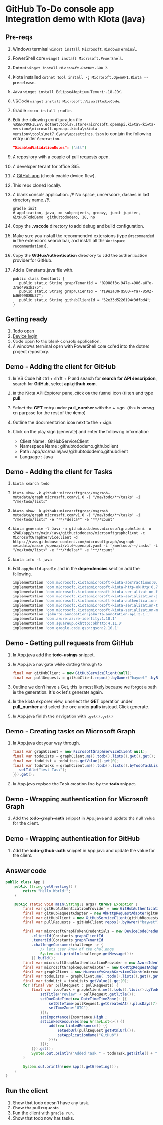 # GitHub To-Do console app integration demo with Kiota (java)

## Pre-reqs

1. Windows terminal `winget install Microsoft.WindowsTerminal`.
1. PowerShell core `winget install Microsoft.PowerShell`.
1. Dotnet `winget install Microsoft.DotNet.SDK.7`.
1. Kiota installed `dotnet tool install -g Microsoft.OpenAPI.Kiota --prerelease`.
1. Java `winget install EclipseAdoptium.Temurin.18.JDK`.
1. VSCode `winget install Microsoft.VisualStudioCode`.
1. Gradle `choco install gradle`.
1. Edit the following configuration file `%USERPROFILE%\.dotnet\tools\.store\microsoft.openapi.kiota\<kiota-version>\microsoft.openapi.kiota\<kiota-version>\tools\net7.0\any\appsettings.json` to contain the following entry under `Generation`.

   ```json
   "DisabledValidationRules": ["all"]
   ```

1. A repository with a couple of pull requests open.
1. A developer tenant for office 365.
1. A [GitHub app](https://github.com/settings/applications/new) (check enable device flow).
1. [This repo](https://github.com/baywet/GitHubTodoDemo) cloned locally.
1. A blank console application. /!\ No space, underscore, dashes in last directory name. /!\

   ```shell
   gradle init
   # application, java, no subprojects, groovy, junit jupiter, GitHubTodoDemo, githubtododemo, 18, no
   ```

1. Copy the **.vscode** directory to add debug and build configuration.
1. Make sure you install the recommended extensions (type `@recommended` in the extensions search bar, and install all the `Workspace recommendations`).
1. Copy the **GitHubAuthentication** directory to add the authentication provider for GitHub.
1. Add a Constants.java file with.

   ```CSharp
   public class Constants {
      public static String graphTenantId = "09988f3c-947e-4986-a87e-37ad49a3b175";
      public static String graphClientId = "f19e2a30-d500-4fa7-8582-bd6099088b37";
      public static String githubClientId = "62e33d5226194c3dfbd4";
   }
   ```

## Getting ready

1. [Todo open](https://to-do.office.com/tasks/inbox)
1. [Device login](https://www.microsoft.com/devicelogin)
1. Code open to the blank console application.
1. A windows terminal open with PowerShell core cd'ed into the dotnet project repository.

## Demo - Adding the client for GitHub

1. In VS Code hit ctrl + shift + P and search for **search for API description**, search for **GitHub**, select **api.github.com**.
1. In the Kiota API Explorer pane, click on the funnel icon (filter) and type **pull**.
1. Select the **GET** entry under **pull_number** with the + sign. (this is wrong on purpose for the rest of the demo)
1. Outline the documentation icon next to the + sign.
1. Click on the play sign (generate) and enter the following information:

   - Client Name : GitHubServiceClient
   - Namespace Name : githubtododemo.githubclient
   - Path : app/src/main/java/githubtododemo/githubclient
   - Language : Java

## Demo - Adding the client for Tasks

1. `kiota search todo`
1. `kiota show -k github::microsoftgraph/msgraph-metadata/graph.microsoft.com/v1.0 -i "/me/todo/**/tasks" -i "/me/todo/lists"`
1. `kiota show -k github::microsoftgraph/msgraph-metadata/graph.microsoft.com/v1.0 -i "/me/todo/**/tasks" -i "/me/todo/lists" -e "**/*delta*" -e "**/*count"`
1. `kiota generate -l Java -n githubtododemo.microsoftgraphclient -o $PWD/app/src/main/java/githubtododemo/microsoftgraphclient -c MicrosoftGraphServiceClient -d https://raw.githubusercontent.com/microsoftgraph/msgraph-metadata/master/openapi/v1.0/openapi.yaml -i "/me/todo/**/tasks" -i "/me/todo/lists" -e "**/*delta*" -e "**/*count"`
1. `kiota info -l java`
1. Edit `app/build.gradle` and in the **dependencies** section add the following.

   ```groovy
   implementation 'com.microsoft.kiota:microsoft-kiota-abstractions:0.7.4'
   implementation 'com.microsoft.kiota:microsoft-kiota-http-okHttp:0.7.4'
   implementation 'com.microsoft.kiota:microsoft-kiota-serialization-form:0.7.4'
   implementation 'com.microsoft.kiota:microsoft-kiota-serialization-json:0.7.4'
   implementation 'com.microsoft.kiota:microsoft-kiota-authentication-azure:0.7.4'
   implementation 'com.microsoft.kiota:microsoft-kiota-serialization-text:0.7.4'
   implementation 'com.microsoft.kiota:microsoft-kiota-serialization-multipart:0.7.4'
   implementation 'jakarta.annotation:jakarta.annotation-api:2.1.1'
   implementation 'com.azure:azure-identity:1.10.1'
   implementation 'com.squareup.okhttp3:okhttp:4.11.0'
   implementation 'com.google.code.gson:gson:2.10.1'
   ```

## Demo - Getting pull requests from GitHub

1. In App.java add the **todo-usings** snippet.
1. In App.java navigate while dotting through to

   ```Java
   final var gitHubClient = new GitHubServiceClient(null);
   final var pullRequests = gitHubClient.repos().byOwner("baywet").byRepo("demo").pulls()
   ```

1. Outline we don't have a Get, this is most likely because we forgot a path in the generation. It's ok let's generate again.
1. In the kiota explorer view, unselect the **GET** operation under **pull_number** and select the one under **pulls** instead. Click generate.
1. In App.java finish the navigation with `.get().get()`

## Demo - Creating tasks on Microsoft Graph

1. In App.java dot your way through.

   ```Java
   final var graphClient = new MicrosoftGraphServiceClient(null);
   final var todoLists = graphClient.me().todo().lists().get().get();
   final var todoList = todoLists.getValue().get(0);
   final var todoTasks = graphClient.me().todo().lists().byTodoTaskListId(todoList.getId()).tasks().post(new TodoTask() {{
      setTitle("test Task");
   }}).get();
   ```

1. In App.java replace the Task creation line by the **todo** snippet.

## Demo - Wrapping authentication for Microsoft Graph

1. Add the **todo-graph-auth** snippet in App.java and update the null value for the client.

## Demo - Wrapping authentication for GitHub

1. Add the **todo-github-auth** snippet in App.java and update the value for the client.

## Answer code

```Java
public class App {
    public String getGreeting() {
        return "Hello World!";
    }

    public static void main(String[] args) throws Exception {
        final var gitHubAuthenticationProvider = new GitHubAuthenticationProvider(Constants.githubClientId, "repo");
        final var gitHubRequestAdapter = new OkHttpRequestAdapter(gitHubAuthenticationProvider);
        final var gitHubClient = new GitHubServiceClient(gitHubRequestAdapter);
        final var pullRequests = gitHubClient.repos().byOwner("baywet").byRepo("demo").pulls().get().get();

        final var microsoftGraphTokenCredentials = new DeviceCodeCredentialBuilder()
            .clientId(Constants.graphClientId)
            .tenantId(Constants.graphTenantId)
            .challengeConsumer(challenge -> {
                // lets user know of the challenge
                System.out.println(challenge.getMessage());
            }).build();
        final var microsoftGraphAuthenticationProvider = new AzureIdentityAuthenticationProvider(microsoftGraphTokenCredentials, new String[] {"graph.microsoft.com"}, "Tasks.ReadWrite");
        final var microsoftGraphRequestAdapter = new OkHttpRequestAdapter(microsoftGraphAuthenticationProvider);
        final var graphClient = new MicrosoftGraphServiceClient(microsoftGraphRequestAdapter);
        final var todoLists = graphClient.me().todo().lists().get().get();
        final var todoList = todoLists.getValue().get(0);
        for (final var pullRequest : pullRequests) {
            final var todoTask = graphClient.me().todo().lists().byTodoTaskListId(todoList.getId()).tasks().post(new TodoTask() {{
                setTitle("review" + pullRequest.getTitle());
                setDueDateTime(new DateTimeTimeZone() {{
                    setDateTime(pullRequest.getCreatedAt().plusDays(7).format(DateTimeFormatter.ISO_DATE_TIME));
                    setTimeZone("UTC");
                }});
                setImportance(Importance.High);
                setLinkedResources(new ArrayList<>() {{
                    add(new LinkedResource() {{
                        setWebUrl(pullRequest.getHtmlUrl());
                        setApplicationName("GitHub");
                    }});
                }});
            }}).get();
            System.out.println("Added task " + todoTask.getTitle() + " to your todo list");
        }
        
        System.out.println(new App().getGreeting());
    }
}
```

## Run the client

1. Show that todo doesn't have any task.
1. Show the pull requests.
1. Run the client with `gradle run`.
1. Show that todo now has tasks.
